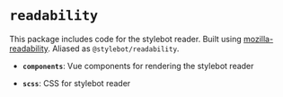 # `readability`

This package includes code for the stylebot reader. Built using [mozilla-readability](https://github.com/mozilla/readability). Aliased as `@stylebot/readability`.

- **`components`**: Vue components for rendering the stylebot reader

- **`scss`**: CSS for stylebot reader

